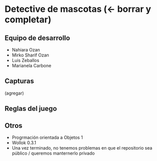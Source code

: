 # Detective de mascotas (<- borrar y completar)

## Equipo de desarrollo

- Nahiara Ozan
- Mirko Sharif Ozan
- Luis Zeballos
- Marianela Carbone

## Capturas

(agregar)

## Reglas del juego 


## Otros

- Progrmación orientada a Objetos 1
- Wollok 0.3.1
- Una vez terminado, no tenemos problemas en que el repositorio sea público / queremos manternerlo privado
